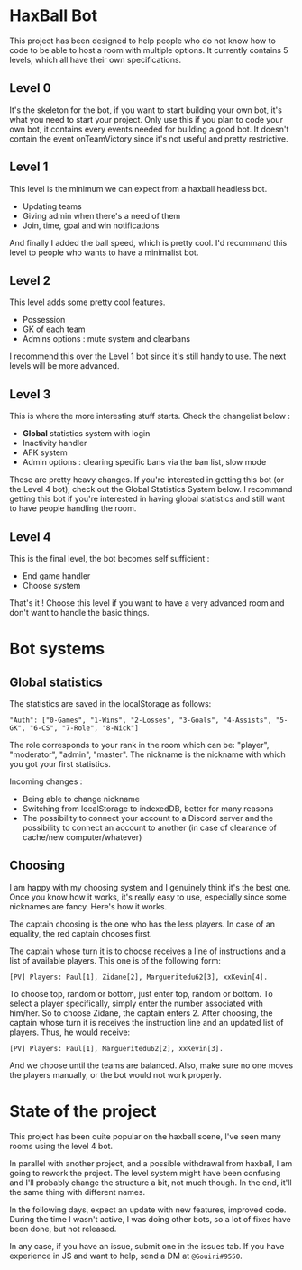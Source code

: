 # HaxBall Bot

This project has been designed to help people who do not know how to code to be able to host a room with multiple options.
It currently contains 5 levels, which all have their own specifications.

## Level 0

It's the skeleton for the bot, if you want to start building your own bot, it's what you need to start your project. Only use this if you plan to code your own bot, it contains every events needed for building a good bot.
It doesn't contain the event onTeamVictory since it's not useful and pretty restrictive.

## Level 1

This level is the minimum we can expect from a haxball headless bot.

 - Updating teams
 - Giving admin when there's a need of them
 - Join, time, goal and win notifications

And finally I added the ball speed, which is pretty cool. I'd recommand this level to people who wants to have a minimalist bot.

## Level 2

This level adds some pretty cool features.

 - Possession
 - GK of each team
 - Admins options : mute system and clearbans

I recommend this over the Level 1 bot since it's still handy to use. The next levels will be more advanced.

## Level 3

This is where the more interesting stuff starts. Check the changelist below :

 - **Global** statistics system with login
 - Inactivity handler
 - AFK system
 - Admin options : clearing specific bans via the ban list, slow mode

These are pretty heavy changes. If you're interested in getting this bot (or the Level 4 bot), check out the Global Statistics System below. I recommand getting this bot if you're interested in having global statistics and still want to have people handling the room. 

## Level 4

This is the final level, the bot becomes self sufficient :

 - End game handler
 - Choose system

That's it ! Choose this level if you want to have a very advanced room and don't want to handle the basic things.

# Bot systems

## Global statistics

The statistics are saved in the localStorage as follows:

`"Auth": ["0-Games", "1-Wins", "2-Losses", "3-Goals", "4-Assists", "5-GK", "6-CS", "7-Role", "8-Nick"]`

The role corresponds to your rank in the room which can be: "player", "moderator", "admin", "master".
The nickname is the nickname with which you got your first statistics.

Incoming changes : 

  - Being able to change nickname
  - Switching from localStorage to indexedDB, better for many reasons
  - The possibility to connect your account to a Discord server and the possibility to connect an account to another (in case of clearance of cache/new computer/whatever)

## Choosing

I am happy with my choosing system and I genuinely think it's the best one. Once you know how it works, it's really easy to use, especially since some nicknames are fancy. Here's how it works.

The captain choosing is the one who has the less players. In case of an equality, the red captain chooses first.

The captain whose turn it is to choose receives a line of instructions and a list of available players.
This one is of the following form: 

`[PV] Players: Paul[1], Zidane[2], Margueritedu62[3], xxKevin[4].`

To choose top, random or bottom, just enter top, random or bottom. 
To select a player specifically, simply enter the number associated with him/her. So to choose Zidane, the captain enters 2.
After choosing, the captain whose turn it is receives the instruction line and an updated list of players. 
Thus, he would receive:

`[PV] Players: Paul[1], Margueritedu62[2], xxKevin[3].`

And we choose until the teams are balanced. Also, make sure no one moves the players manually, or the bot would not work properly.

# State of the project

This project has been quite popular on the haxball scene, I've seen many rooms using the level 4 bot.

In parallel with another project, and a possible withdrawal from haxball, I am going to rework the project. The level system might have been confusing and I'll probably change the structure a bit, not much though. In the end, it'll the same thing with different names.

In the following days, expect an update with new features, improved code. During the time I wasn't active, I was doing other bots, so a lot of fixes have been done, but not released.

In any case, if you have an issue, submit one in the issues tab. If you have experience in JS and want to help, send a DM at `@Gouiri#9550`.


